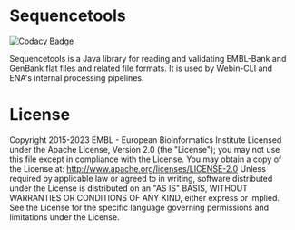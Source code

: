 # Sequencetools

[![Codacy Badge](https://api.codacy.com/project/badge/Grade/590acad80798461da13b6f581c4365f6)](https://app.codacy.com/app/enasequence/sequencetools?utm_source=github.com&utm_medium=referral&utm_content=enasequence/sequencetools&utm_campaign=badger)

Sequencetools is a Java library for reading and validating EMBL-Bank and GenBank flat files and related file formats. It is used by Webin-CLI and ENA's internal processing pipelines.

# License

Copyright 2015-2023 EMBL - European Bioinformatics Institute Licensed under the Apache License, Version 2.0 (the "License"); 
you may not use this file except in compliance with the License. 
You may obtain a copy of the License at: http://www.apache.org/licenses/LICENSE-2.0 
Unless required by applicable law or agreed to in writing, software distributed under the License is distributed on an "AS IS" BASIS, WITHOUT WARRANTIES OR CONDITIONS OF ANY KIND, either express or implied. See the License for the specific language governing permissions and limitations under the License.









